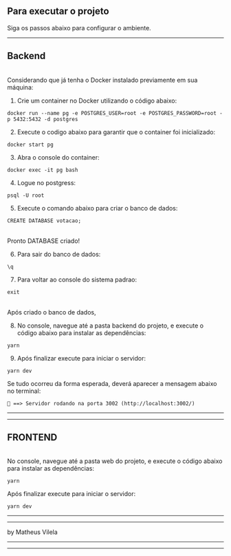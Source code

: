 ## Para executar o projeto

Siga os passos abaixo para configurar o ambiente.

---
## Backend

\
Considerando que já tenha o Docker instalado previamente em sua máquina:

1) Crie um container no Docker utilizando o código abaixo:
```
docker run --name pg -e POSTGRES_USER=root -e POSTGRES_PASSWORD=root -p 5432:5432 -d postgres
```
2) Execute o codigo abaixo para garantir que o container foi inicializado:
```
docker start pg
```
3) Abra o console do container:
```
docker exec -it pg bash
```
4) Logue no postgress:
```
psql -U root
```
5) Execute o comando abaixo para criar o banco de dados:
```
CREATE DATABASE votacao;
```
\
Pronto DATABASE criado!


6) Para sair do banco de dados:

```
\q
```
7) Para voltar ao console do sistema padrao:
```
exit
```
\
Após criado o banco de dados,


8) No console, navegue até a pasta backend do projeto, e execute o código abaixo para instalar as dependências:
```
yarn
```
9) Após finalizar execute para iniciar o servidor:
```
yarn dev
```
Se tudo ocorreu da forma esperada, deverá aparecer a mensagem abaixo no terminal:
```
🚀 ==> Servidor rodando na porta 3002 (http://localhost:3002/)
```

---
---

## FRONTEND

\
No console, navegue até a pasta web do projeto, e execute o código abaixo para instalar as dependências:
```
yarn
```
Após finalizar execute para iniciar o servidor:
```
yarn dev
```


---
---
by Matheus Vilela

---
---